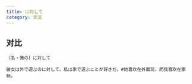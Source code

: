 ```yaml
---
title: に対して
category: 文法
---
```


## 对比

`〔名・简の〕に対して`

```example
彼女は外で遊ぶのに対して、私は家で遊ぶことが好きだ。#她喜欢在外面玩，而我喜欢在家玩。
```
